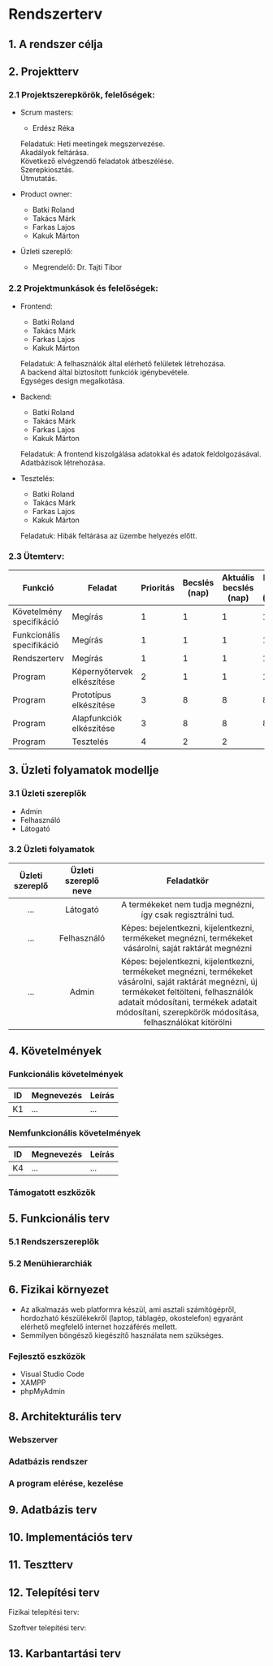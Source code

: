 # Rendszerterv
## 1. A rendszer célja

## 2. Projektterv

### 2.1 Projektszerepkörök, felelőségek:

   * Scrum masters:
      + Erdész Réka

      Feladatuk: Heti meetingek megszervezése.  
      Akadályok feltárása.  
      Következő elvégzendő feladatok átbeszélése.  
      Szerepkiosztás.  
      Útmutatás.

   * Product owner:
      + Batki Roland
      + Takács Márk
      + Farkas Lajos
      + Kakuk Márton

   * Üzleti szereplő:
      + Megrendelő: Dr. Tajti Tibor
     
### 2.2 Projektmunkások és felelőségek:

   * Frontend:
      + Batki Roland
      + Takács Márk
      + Farkas Lajos
      + Kakuk Márton

      Feladatuk: A felhasználók által elérhető felületek létrehozása.  
      A backend által biztosított funkciók igénybevétele.  
      Egységes design megalkotása.
   * Backend:
      + Batki Roland
      + Takács Márk
      + Farkas Lajos
      + Kakuk Márton

      Feladatuk: A frontend kiszolgálása adatokkal és adatok feldolgozásával.  
      Adatbázisok létrehozása.
   * Tesztelés:
      + Batki Roland
      + Takács Márk
      + Farkas Lajos
      + Kakuk Márton

      Feladatuk: Hibák feltárása az üzembe helyezés előtt.
     
### 2.3 Ütemterv:

|Funkció                  | Feladat                                | Prioritás | Becslés (nap) | Aktuális becslés (nap) | Eltelt idő (nap) | Becsült idő (nap) |
|-------------------------|----------------------------------------|-----------|---------------|------------------------|------------------|---------------------|
|Követelmény specifikáció |Megírás                                 |         1 |             1 |                      1 |                1 |                   1 |             
|Funkcionális specifikáció|Megírás                                 |         1 |             1 |                      1 |                1 |                   1 |
|Rendszerterv             |Megírás                                 |         1 |             1 |                      1 |                1 |                   1 |
|Program                  |Képernyőtervek elkészítése              |         2 |             1 |                      1 |                1 |                   1 |
|Program                  |Prototípus elkészítése                  |         3 |             8 |                      8 |                8 |                   8 |
|Program                  |Alapfunkciók elkészítése                |         3 |             8 |                      8 |                8 |                   8 |
|Program                  |Tesztelés                               |         4 |             2 |                      2 |       

## 3. Üzleti folyamatok modellje

### 3.1 Üzleti szereplők

+ Admin
+ Felhasználó
+ Látogató

### 3.2 Üzleti folyamatok

| Üzleti szereplő | Üzleti szereplő neve | Feladatkör |
| :-------------: | :------------------: | :--------: |
| ... | Látogató | A termékeket nem tudja megnézni, így csak regisztrálni tud. |
| ... | Felhasználó | Képes: bejelentkezni, kijelentkezni, termékeket megnézni, termékeket vásárolni, saját raktárát megnézni |
| ... | Admin | Képes: bejelentkezni, kijelentkezni, termékeket megnézni, termékeket vásárolni, saját raktárát megnézni, új termékeket feltölteni, felhasználók adatait módosítani, termékek adatait módosítani, szerepkörök módosítása, felhasználókat kitörölni |

## 4. Követelmények

### Funkcionális követelmények

| ID | Megnevezés | Leírás |
| --- | --- | --- |
| K1 | ... | ... |

### Nemfunkcionális követelmények

| ID | Megnevezés | Leírás |
| --- | --- | --- |
| K4 | ... | ... |

### Támogatott eszközök

## 5. Funkcionális terv

### 5.1 Rendszerszereplők

### 5.2 Menühierarchiák

## 6. Fizikai környezet

   - Az alkalmazás web platformra készül, ami asztali számítógépről, hordozható készülékekről (laptop, táblagép, okostelefon) egyaránt elérhető megfelelő internet hozzáférés mellett.
   - Semmilyen böngésző kiegészítő használata nem szükséges.

### Fejlesztő eszközök

   + Visual Studio Code
   + XAMPP
   + phpMyAdmin

## 8. Architekturális terv

### Webszerver

### Adatbázis rendszer

### A program elérése, kezelése

## 9. Adatbázis terv

## 10. Implementációs terv

## 11. Tesztterv

## 12. Telepítési terv

Fizikai telepítési terv: 

Szoftver telepítési terv: 

## 13. Karbantartási terv
